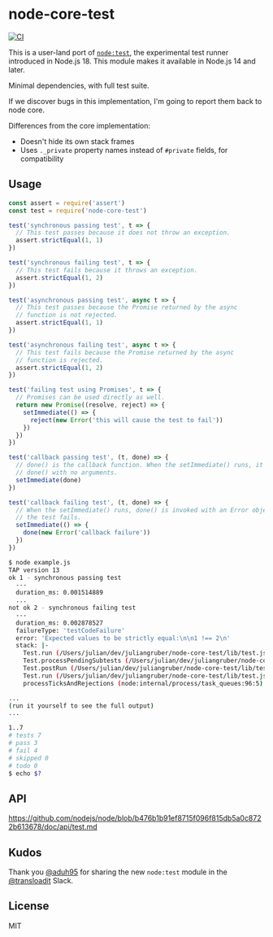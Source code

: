 # node-core-test

[![CI](https://github.com/juliangruber/node-core-test/actions/workflows/ci.yml/badge.svg)](https://github.com/juliangruber/node-core-test/actions/workflows/ci.yml)

This is a user-land port of [`node:test`](https://github.com/nodejs/node/blob/b476b1b91ef8715f096f815db5a0c8722b613678/doc/api/test.md),
the experimental test runner introduced in Node.js 18. This module makes it
available in Node.js 14 and later.

Minimal dependencies, with full test suite.

If we discover bugs in this implementation, I'm going to report them back to
node core.

Differences from the core implementation:

- Doesn't hide its own stack frames
- Uses `._private` property names instead of `#private` fields,
  for compatibility

## Usage

```js
const assert = require('assert')
const test = require('node-core-test')

test('synchronous passing test', t => {
  // This test passes because it does not throw an exception.
  assert.strictEqual(1, 1)
})

test('synchronous failing test', t => {
  // This test fails because it throws an exception.
  assert.strictEqual(1, 2)
})

test('asynchronous passing test', async t => {
  // This test passes because the Promise returned by the async
  // function is not rejected.
  assert.strictEqual(1, 1)
})

test('asynchronous failing test', async t => {
  // This test fails because the Promise returned by the async
  // function is rejected.
  assert.strictEqual(1, 2)
})

test('failing test using Promises', t => {
  // Promises can be used directly as well.
  return new Promise((resolve, reject) => {
    setImmediate(() => {
      reject(new Error('this will cause the test to fail'))
    })
  })
})

test('callback passing test', (t, done) => {
  // done() is the callback function. When the setImmediate() runs, it invokes
  // done() with no arguments.
  setImmediate(done)
})

test('callback failing test', (t, done) => {
  // When the setImmediate() runs, done() is invoked with an Error object and
  // the test fails.
  setImmediate(() => {
    done(new Error('callback failure'))
  })
})
```

```bash
$ node example.js
TAP version 13
ok 1 - synchronous passing test
  ---
  duration_ms: 0.001514889
  ...
not ok 2 - synchronous failing test
  ---
  duration_ms: 0.002878527
  failureType: 'testCodeFailure'
  error: 'Expected values to be strictly equal:\n\n1 !== 2\n'
  stack: |-
    Test.run (/Users/julian/dev/juliangruber/node-core-test/lib/test.js:347:17)
    Test.processPendingSubtests (/Users/julian/dev/juliangruber/node-core-test/lib/test.js:153:27)
    Test.postRun (/Users/julian/dev/juliangruber/node-core-test/lib/test.js:390:19)
    Test.run (/Users/julian/dev/juliangruber/node-core-test/lib/test.js:352:10)
    processTicksAndRejections (node:internal/process/task_queues:96:5)

...
(run it yourself to see the full output)
...

1..7
# tests 7
# pass 3
# fail 4
# skipped 0
# todo 0
$ echo $?
```

## API

https://github.com/nodejs/node/blob/b476b1b91ef8715f096f815db5a0c8722b613678/doc/api/test.md

## Kudos

Thank you [@aduh95](https://github.com/aduh95) for sharing the new `node:test`
module in the [@transloadit](https://github.com/transloadit) Slack.

## License

MIT
